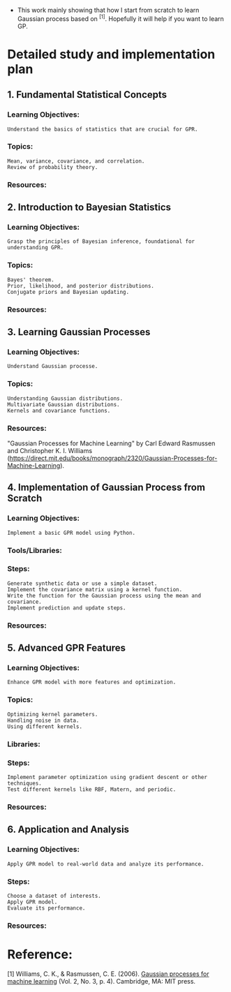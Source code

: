 - This work mainly showing that how I start from scratch to learn Gaussian process based on <sup>[1]</sup>. Hopefully it will help if you want to learn GP.

# Detailed study and implementation plan

## 1. **Fundamental Statistical Concepts**<br>
   ### Learning Objectives:<br>
   	Understand the basics of statistics that are crucial for GPR.
   
   ### Topics:
	Mean, variance, covariance, and correlation.
   	Review of probability theory.
	
   ### Resources:
   
## 2. Introduction to Bayesian Statistics<br>
   ### Learning Objectives:<br>
   	Grasp the principles of Bayesian inference, foundational for understanding GPR.
   
   ### Topics:
	Bayes' theorem.
   	Prior, likelihood, and posterior distributions.
   	Conjugate priors and Bayesian updating.
	
   ### Resources:
   
## 3. Learning Gaussian Processes<br>
   ### Learning Objectives:<br> 
   	Understand Gaussian processe.
   
   ### Topics:<br>
	Understanding Gaussian distributions.
   	Multivariate Gaussian distributions.
   	Kernels and covariance functions.
	
   ### Resources:<br>
   "Gaussian Processes for Machine Learning" by Carl Edward Rasmussen and Christopher K. I. Williams (https://direct.mit.edu/books/monograph/2320/Gaussian-Processes-for-Machine-Learning).
   
## 4. Implementation of Gaussian Process from Scratch<br>
   ### Learning Objectives:<br> 
   	Implement a basic GPR model using Python.
   
   ### Tools/Libraries:
   
   ### Steps:<br>
	Generate synthetic data or use a simple dataset.
   	Implement the covariance matrix using a kernel function.
  	Write the function for the Gaussian process using the mean and covariance.
   	Implement prediction and update steps.
	
   ### Resources:
   
## 5. Advanced GPR Features<br>
   ### Learning Objectives:<br> 
	Enhance GPR model with more features and optimization.
   
   ### Topics:<br>
	Optimizing kernel parameters.
   	Handling noise in data.
   	Using different kernels.
	
   ### Libraries:
   
   ### Steps:<br>
	Implement parameter optimization using gradient descent or other techniques.
   	Test different kernels like RBF, Matern, and periodic.
	
   ### Resources:<br>
   
## 6. Application and Analysis<br>
   ### Learning Objectives:<br>
   	Apply GPR model to real-world data and analyze its performance.
   
   ### Steps:<br>
	Choose a dataset of interests.
   	Apply GPR model.
   	Evaluate its performance.
   ### Resources:<br>


# Reference:<br>
[1]&nbsp;Williams, C. K., & Rasmussen, C. E. (2006). [Gaussian processes for machine learning](https://direct.mit.edu/books/monograph/2320/Gaussian-Processes-for-Machine-Learning) (Vol. 2, No. 3, p. 4). Cambridge, MA: MIT press.
